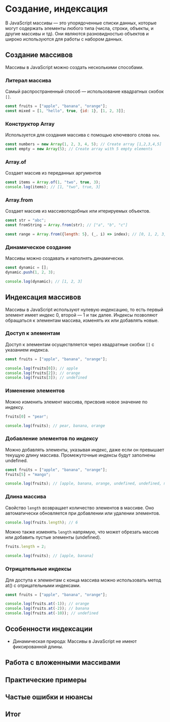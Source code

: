 # Создание, индексация

В JavaScript массивы — это упорядоченные списки данных, которые могут содержать элементы любого типа (числа, строки,
объекты, и другие массивы и тд).
Они являются разновидностью объектов и широко используются для работы с набором данных.

## Создание массивов

Массивы в JavaScript можно создать несколькими способами.

### Литерал массива

Самый распространенный способ — использование квадратных скобок `[]`.

```js
const fruits = ["apple", "banana", "orange"];
const mixed = [1, "hello", true, {id: 1}, [1, 2, 3]];
```

### Конструктор Array

Используется для создания массива с помощью ключевого слова `new`.

```js
const numbers = new Array(1, 2, 3, 4, 5); // Create array [1,2,3,4,5]
const empty = new Array(5); // Create array with 5 empty elements
```

### Array.of

Создает массив из переданных аргументов

```js
const items = Array.of(1, "two", true, 3);
console.log(items); // [1, "two", true, 3]
```

### Array.from

Создает массив из массивоподобных или итерируемых объектов.

```js
const str = "abc";
const fromString = Array.from(str); // ["a", "b", "c"]

const range = Array.from({length: 5}, (_, i) => index); // [0, 1, 2, 3, 4]
```

### Динамическое создание

Массивы можно создавать и наполнять динамически.

```js
const dynamic = [];
dynamic.push(1, 2, 3);

console.log(dynamic); // [1, 2, 3]
```

## Индексация массивов

Массивы в JavaScript используют нулевую индексацию, то есть первый элемент имеет индекс 0, второй — 1 и так далее.
Индексы позволяют обращаться к элементам массива, изменять их или добавлять новые.

### Доступ к элементам

Доступ к элементам осуществляется через квадратные скобки `[]` с указанием индекса.

```js
const fruits = ["apple", "banana", "orange"];

console.log(fruits[0]); // apple
console.log(fruits[2]); // orange
console.log(fruits[3]); // undefined 
```

### Изменение элементов

Можно изменить элемент массива, присвоив новое значение по индексу.

```js
fruits[0] = "pear";

console.log(fruits); // pear, banana, orange
```

### Добавление элементов по индексу

Можно добавлять элементы, указывая индекс, даже если он превышает текущую длину массива.
Промежуточные индексы будут заполнены undefined.

```js
const fruits = ["apple", "banana", "orange"];
fruits[5] = "mango";

console.log(fruits); // [apple, banana, orange, undefined, undefined, mango]
```

### Длина массива

Свойство `length` возвращает количество элементов в массиве. Оно автоматически обновляется при добавлении или удалении
элементов.

```js
console.log(fruits.length); // 6
```

Можно также изменять `length` напрямую, что может обрезать массив или добавить пустые элементы (undefined).

```js
fruits.length = 2;

console.log(fruits); // [apple, banana]
```

### Отрицательные индексы

Для доступа к элементам с конца массива можно использовать метод at() с отрицательными индексами.

```js
const fruits = ["apple", "banana", "orange"];

console.log(fruits.at(-1)); // orange
console.log(fruits.at(-2)); // banana
console.log(fruits.at(-10)); // undefined   
```

## Особенности индексации

* Динамическая природа: Массивы в JavaScript не имеют фиксированной длины.

## Работа с вложенными массивами

## Практические примеры

## Частые ошибки и нюансы

## Итог